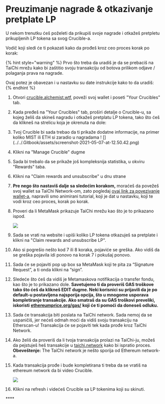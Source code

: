 # Preuzimanje nagrade & otkazivanje pretplate LP

U nekom trenutku ćeš poželeti da prikupiš svoje nagrade i otkažeš pretpletu prikupljenih LP tokena sa svog Crucible-a.

Vodič koji sledi će ti pokazati kako da prođeš kroz ceo proces korak po korak:

{% hint style="warning" %}
Prvo što treba da uradiš je da se prebaciš na TaiChi mrežu kako bi zaštitio svoju transakciju od botova prilikom odjave / polaganja prava na nagrade.

Ovaj potez je obavezan i u nastavku su date instrukcije kako to da uradiš:
{% endhint %}

1. Otvori [crucible.alchemist.wtf](https://crucible.alchemist.wtf/), poveži svoj wallet i poseti "Your Crucibles" tab.
2. Kada pređeš na "Your Crucibles" tab, proširi detalje o Crucible-u, sa kojeg želiš da skineš nagradu i otkažeš pretplatu LP tokena, tako što ćeš da klikneš na strelicu koja je okrenuta na dole:
3. Tvoj Crucible bi sada trebao da ti prikaže dodatne informacije, na primer koliko MIST ili ETH si zaradio u nagradama ! \[\] \(../../.Gitbook/assets/screenshot-2021-05-07-at-12.50.42.png\)
4. Klikni na "Manage Crucible" dugme   
5. Sada bi trebalo da se prikaže još kompleksnija statistika, u okviru "Rewards" taba.   
6. Klikni na "Claim rewards and unsubscribe" u dnu strane   
7. **Pre nego što nastaviš dalje sa sledećim korakom,** moraćeš da povežeš svoj wallet sa TaiChi Network-om, zato pogledaj [ovaj link za povezivanje wallet-a](https://github.com/Taichi-Network/docs/blob/master/sendPriveteTx_tutorial.md), napravili smo animirani tutorial, koji je dat u nastavku, koji te vodi kroz ceo proces, korak po korak.   
8. Proveri da li MetaMask prikazuje TaiChi mrežu kao što je to prikazano ispod.

   ![](https://i.imgur.com/kszVVbq.png)

9. Sada se vrati na website i upiši koliko LP tokena otkazuješ sa pretplate i klikni na "Claim rewards and unsubscribe LP". 
10. Ako si pogrešio nešto kod 7 ili 8 koraka, pojaviće se greška. Ako vidiš da se greška pojavila idi ponovo na korak 7 i pokušaj ponovo.   
11. Sada će se pojaviti pop up box sa MetaMask koji te pita za “Signature Request”, a ti onda klikni na “sign”.   
12. Sledeće što ćeš da vidiš je Metamaskova notifikacija o transfer fondu, kao što je to prikazano dole. **Savetujemo ti da proveriš GAS troškove tako što ćeš da klikneš EDIT dugme. Neki korisnici su prijavili da je po default-u postavljena najsporija opcija, što u mnogome usporava kompletiranje transakcije. Ako smatraš da su GAS troškovi preveliki, iskoristi** [**ethereumprice.org/gas/**](https://ethereumprice.org/gas/) **koji će ti pomoći da doneseš odluku.**
13. Sada će transakcija biti poslata na TaiChi network. Sada nemoj da se uspaničiš, jer nećeš odmah moći da vidiš svoju transakciju na Etherscan-u! Transakcija će se pojaviti tek kada prođe kroz TaiChi Network.
14. Ako želiš da proveriš da li tvoja transakcija prolazi na TaiChi-ju, možeš da pejstuješ heš transakcije u [taichi.network](https://taichi.network/) kako bi ispratio proces.  **Obeveštenje:** The TaiChi network je nešto sporija od Ethereum network-a.
15. Kada transakcija prođe i bude kompletirana ti treba da se vratiš na ethereum network da bi video Crucible.

    ![](https://i.imgur.com/fcPY6Zp.png)

16. Klikni na refresh i videćeš Crucible sa LP tokenima koji su skinuti.

\*\*\*\*

